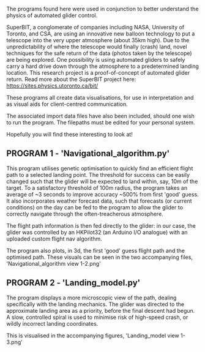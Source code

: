 The programs found here were used in conjunction to better understand the physics of automated glider control.

SuperBIT, a conglomerate of companies including NASA, University of Toronto, and CSA, are using an innovative new balloon technology to put a telescope into the very upper atmosphere (about 35km high). Due to the unpredictability of where the telescope would finally (crash) land, novel techniques for the safe return of the data (photos taken by the telescope) are being explored. One possibility is using automated gliders to safely carry a hard drive down through the atmosphere to a predetermined landing location. This research project is a proof-of-concept of automated glider return. Read more about the SuperBIT project here: https://sites.physics.utoronto.ca/bit/

These programs all create data visualisations, for use in interpretation and as visual aids for client-centred communication.

The associated import data files have also been included, should one wish to run the program. The filepaths must be edited for your personal system.

Hopefully you will find these interesting to look at!

## PROGRAM 1 - 'Navigational_algorithm.py'
This program utilises genetic optimisation to quickly find an efficient flight path to a selected landing point. The threshold for success can be easily changed such that the glider will be expected to land within, say, 10m of the target. To a satisfactory threshold of 100m radius, the program takes an average of ~3 seconds to improve accuracy ~500% from first 'good' guess. It also incorporates weather forecast data, such that forecasts (or current conditions) on the day can be fed to the program to allow the glider to correctly navigate through the often-treacherous atmosphere.

The flight path information is then fed directly to the glider: in our case, the glider was controlled by an HKPilot32 (an Arduino I/O analogue) with an uploaded custom flight nav algorithm.

The program also plots, in 3d, the first 'good' guess flight path and the optimised path. These visuals can be seen in the two accompanying files, 'Navigational_algorithm view 1-2.png'

## PROGRAM 2 - 'Landing_model.py'
The program displays a more microscopic view of the path, dealing specifically with the landing mechanics. The glider was directed to the approximate landing area as a priority, before the final descent had begun. A slow, controlled spiral is used to minimise risk of high-speed crash, or wildly incorrect landing coordinates.

This is visualised in the accompanying figures, 'Landing_model view 1-3.png'
